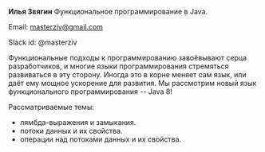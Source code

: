 **Илья Звягин** Функциональное программирование в Java.

Email: masterziv@gmail.com

Slack id: @masterziv

Функциональные подходы к программированию завоёвывают серца
разработчиков, и многие языки программирования стремяться
развиваться в эту сторону. Иногда это в корне меняет
сам язык, или даёт ему мощное ускорение для развития.
Мы рассмотрим новый язык функционального программирования -- Java 8!

Рассматриваемые темы:
* лямбда-выражения и замыкания.
* потоки данных и их свойства.
* операции над потоками данных и их свойства.
